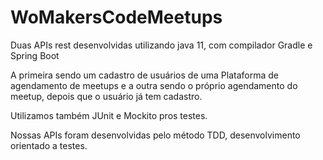 # WoMakersCodeMeetups

Duas APIs rest desenvolvidas utilizando java 11, com compilador Gradle e Spring Boot

A primeira sendo um cadastro de usuários de uma Plataforma de agendamento de meetups e a outra sendo o próprio agendamento do meetup, depois que o usuário já tem cadastro.

Utilizamos também JUnit e Mockito pros testes.

Nossas APIs foram desenvolvidas pelo método TDD, desenvolvimento orientado a testes.

